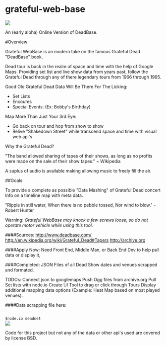 grateful-web-base
=================
<img src="http://www.thebear.org/gd.1n">

An (early alpha) Online Version of DeadBase.

#Overview

Grateful WebBase is an modern take on the famous Grateful Dead "DeadBase" book.

Dead tour is back in the realm of space and time with the help of Google Maps. Providing set list and live show data from years past, follow the Grateful Dead through any of there legendary tours from 1966 through 1995.

Good Old Grateful Dead Data Will Be There For The Licking:
- Set Lists 
- Encoures
- Special Events: (Ex: Bobby's Birthday)

Map More Than Just Your 3rd Eye:
- Go back on tour and hop from show to show
- Relive "Shakedown Street" while transcend space and time with visual web api's

Why the Grateful Dead?

"The band allowed sharing of tapes of their shows, as long as no profits were made on the sale of their show tapes." ~ WIkipedia

A suplus of audio is available making allowing music to freely fill the air.

##Goals

To provide a complete as possible "Data Mashing" of Grateful Dead concert Info on a timeline map with meta data.

"Ripple in still water, When there is no pebble tossed, 
Nor wind to blow." - Robert Hunter

Warning: <i>Grateful WebBase may knock a few screws loose, so do not operate motor vehicle while using this tool.</i>

####Sources:
http://www.deadbase.com/
http://en.wikipedia.org/wiki/Grateful_Dead#Tapers
http://archive.org

####Apply Now:
Need Front End, Middle Man, or Back End Dev to help pull data or display it,


####Completed:
JSON Files of all Dead Show dates and venues scrapped and formated.

TODOs:
Connect json to googlemaps
Push Ogg files from archive.org
Pull Set lists with node.io
Create UI Tool to drag or click through Tours
Display additional mapping data options (Example: Heat Map based on most played venues).

####Data scrapping file here:

<code>
$node.io deadnet 
</code>

<img src="http://i.usatoday.net/life/_photos/2011/04/20/deadx-large.jpg">

Code for this project but not any of the data or other api's used are covered by license BSD.

